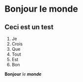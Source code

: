 # Bonjour le monde

## Ceci est un test

1. Je
2. Crois
3. Que
4. Tout
5. Est
6. Bon

__Bonjour__ _le_ ___monde___
